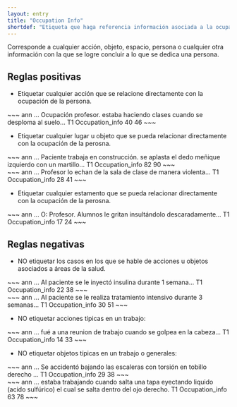 ```yaml
---
layout: entry
title: "Occupation Info"
shortdef: "Etiqueta que haga referencia información asociada a la ocupación de la persona"
---
```


Corresponde a cualquier acción, objeto, espacio, persona o cualquier otra información con la que se logre concluir a lo que se dedica una persona.

## Reglas positivas

* Etiquetar cualquier acción que se relacione directamente con la ocupación de la persona.

<div class="annotation-correct" markdown="1">
~~~ ann
... Ocupación profesor. estaba haciendo clases cuando se desploma al suelo...
T1 Occupation_info 40 46 
~~~
</div>

* Etiquetar cualquier lugar u objeto que se pueda relacionar directamente con la ocupación de la perosna.

<div class="annotation-correct" markdown="1">
~~~ ann
... Paciente trabaja en construcción. se aplasta el dedo meñique izquierdo con un martillo...
T1 Occupation_info 82 90 
~~~
</div>

<div class="annotation-correct" markdown="1">
~~~ ann
... Profesor lo echan de la sala de clase de manera violenta...
T1 Occupation_info 28 41 
~~~
</div>

* Etiquetar cualquier estamento que se pueda relacionar directamente con la ocupación de la perosna.

<div class="annotation-correct" markdown="1">
~~~ ann
... O: Profesor. Alumnos le gritan insultándolo descaradamente...
T1 Occupation_info 17 24 
~~~
</div>


## Reglas negativas

* NO etiquetar los casos en los que se hable de acciones u objetos asociados a áreas de la salud.

<div class="annotation-incorrect" markdown="1">
~~~ ann
... Al paciente se le inyectó insulina durante 1 semana...
T1 Occupation_info 22 38 
~~~
</div>

<div class="annotation-incorrect" markdown="1">
~~~ ann
... Al paciente se le realiza tratamiento intensivo durante 3 semanas...
T1 Occupation_info 30 51 
~~~
</div>

* NO etiquetar acciones típicas en un trabajo:

<div class="annotation-incorrect" markdown="1">
~~~ ann
... fué a una reunion de trabajo cuando se golpea en la cabeza...
T1 Occupation_info 14 33 
~~~
</div>

* NO etiquetar objetos típicas en un trabajo o generales:

<div class="annotation-incorrect" markdown="1">
~~~ ann
... Se accidentó bajando las escaleras con torsión en tobillo derecho ...
T1 Occupation_info 29 38 
~~~
</div>

<div class="annotation-incorrect" markdown="1">
~~~ ann
... estaba trabajando cuando salta una tapa eyectando liquido (acido sulfúrico) el cual se salta dentro del ojo derecho.
T1 Occupation_info 63 78 
~~~
</div>
